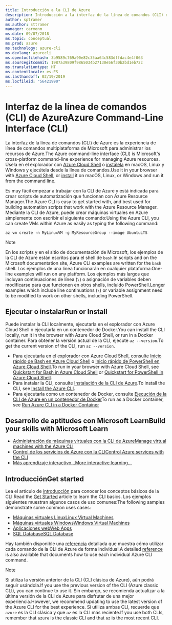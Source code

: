 ```yaml
---
title: Introducción a la CLI de Azure
description: Introducción a la interfaz de la línea de comandos (CLI) de Azure.
author: sptramer
ms.author: sttramer
manager: carmonm
ms.date: 09/07/2018
ms.topic: conceptual
ms.prod: azure
ms.technology: azure-cli
ms.devlang: azurecli
ms.openlocfilehash: 3b9589c769a90e82c35aa64c583dffdac4e4f063
ms.sourcegitcommit: 1987a39809f9865034b27130e56f30b2bd1eb72c
ms.translationtype: HT
ms.contentlocale: es-ES
ms.lasthandoff: 02/19/2019
ms.locfileid: "56421990"
---
```

# <a name="azure-command-line-interface-cli"></a><span data-ttu-id="24173-103">Interfaz de la línea de comandos (CLI) de Azure</span><span class="sxs-lookup"><span data-stu-id="24173-103">Azure Command-Line Interface (CLI)</span></span>

<span data-ttu-id="24173-104">La interfaz de la línea de comandos (CLI) de Azure es la experiencia de línea de comandos multiplataforma de Microsoft para administrar los recursos de Azure.</span><span class="sxs-lookup"><span data-stu-id="24173-104">The Azure command-line interface (CLI) is Microsoft's cross-platform command-line experience for managing Azure resources.</span></span>
<span data-ttu-id="24173-105">Úsela en el explorador con [Azure Cloud Shell](/azure/cloud-shell/overview) o [instálela](install-azure-cli.md) en macOS, Linux y Windows y ejecútela desde la línea de comandos.</span><span class="sxs-lookup"><span data-stu-id="24173-105">Use it in your browser with [Azure Cloud Shell](/azure/cloud-shell/overview), or [install](install-azure-cli.md) it on macOS, Linux, or Windows and run it from the command line.</span></span>

<span data-ttu-id="24173-106">Es muy fácil empezar a trabajar con la CLI de Azure y está indicada para crear scripts de automatización que funcionan con Azure Resource Manager.</span><span class="sxs-lookup"><span data-stu-id="24173-106">The Azure CLI is easy to get started with, and best used for building automation scripts that work with the Azure Resource Manager.</span></span>
<span data-ttu-id="24173-107">Mediante la CLI de Azure, puede crear máquinas virtuales en Azure simplemente con escribir el siguiente comando:</span><span class="sxs-lookup"><span data-stu-id="24173-107">Using the Azure CLI, you can create VMs within Azure as easily as typing the following command:</span></span>

```azurecli-interactive
az vm create -n MyLinuxVM -g MyResourceGroup --image UbuntuLTS
```

> [!NOTE]
>
> <span data-ttu-id="24173-108">En los scripts y en el sitio de documentación de Microsoft, los ejemplos de la CLI de Azure están escritos para el shell de `bash`.</span><span class="sxs-lookup"><span data-stu-id="24173-108">In scripts and on the Microsoft documentation site, Azure CLI examples are written for the `bash` shell.</span></span> <span data-ttu-id="24173-109">Los ejemplos de una línea funcionarán en cualquier plataforma.</span><span class="sxs-lookup"><span data-stu-id="24173-109">One-line examples will run on any platform.</span></span> <span data-ttu-id="24173-110">Los ejemplos más largos que incluyan continuaciones de línea (`\`) o asignación de variables deben modificarse para que funcionen en otros shells, incluido PowerShell.</span><span class="sxs-lookup"><span data-stu-id="24173-110">Longer examples which include line continuations (`\`) or variable assignment need to be modified to work on other shells, including PowerShell.</span></span>

## <a name="run-or-install"></a><span data-ttu-id="24173-111">Ejecutar o instalar</span><span class="sxs-lookup"><span data-stu-id="24173-111">Run or Install</span></span>

<span data-ttu-id="24173-112">Puede instalar la CLI localmente, ejecutarla en el explorador con Azure Cloud Shell o ejecutarla en un contenedor de Docker.</span><span class="sxs-lookup"><span data-stu-id="24173-112">You can install the CLI locally, run it in the browser with Azure Cloud Shell, or run in a Docker container.</span></span> <span data-ttu-id="24173-113">Para obtener la versión actual de la CLI, ejecute `az --version`.</span><span class="sxs-lookup"><span data-stu-id="24173-113">To get the current version of the CLI, run `az --version`.</span></span>

* <span data-ttu-id="24173-114">Para ejecutarla en el explorador con Azure Cloud Shell, consulte [Inicio rápido de Bash en Azure Cloud Shell](/azure/cloud-shell/quickstart) o [Inicio rápido de PowerShell en Azure Cloud Shell](/azure/cloud-shell/quickstart-powershell).</span><span class="sxs-lookup"><span data-stu-id="24173-114">To run in your browser with Azure Cloud Shell, see [Quickstart for Bash in Azure Cloud Shell](/azure/cloud-shell/quickstart) or [Quickstart for PowerShell in Azure Cloud Shell](/azure/cloud-shell/quickstart-powershell).</span></span>
* <span data-ttu-id="24173-115">Para instalar la CLI, consulte [Instalación de la CLI de Azure](install-azure-cli.md).</span><span class="sxs-lookup"><span data-stu-id="24173-115">To install the CLI, see [Install the Azure CLI](install-azure-cli.md).</span></span>
* <span data-ttu-id="24173-116">Para ejecutarla como un contenedor de Docker, consulte [Ejecución de la CLI de Azure en un contenedor de Docker](run-azure-cli-docker.md)</span><span class="sxs-lookup"><span data-stu-id="24173-116">To run as a Docker container, see [Run Azure CLI in a Docker Container](run-azure-cli-docker.md)</span></span>

## <a name="build-your-skills-with-microsoft-learn"></a><span data-ttu-id="24173-117">Desarrollo de aptitudes con Microsoft Learn</span><span class="sxs-lookup"><span data-stu-id="24173-117">Build your skills with Microsoft Learn</span></span>

- [<span data-ttu-id="24173-118">Administración de máquinas virtuales con la CLI de Azure</span><span class="sxs-lookup"><span data-stu-id="24173-118">Manage virtual machines with the Azure CLI</span></span>](/learn/modules/manage-virtual-machines-with-azure-cli/)
- [<span data-ttu-id="24173-119">Control de los servicios de Azure con la CLI</span><span class="sxs-lookup"><span data-stu-id="24173-119">Control Azure services with the CLI</span></span>](/learn/modules/control-azure-services-with-cli/)
- [<span data-ttu-id="24173-120">Más aprendizaje interactivo...</span><span class="sxs-lookup"><span data-stu-id="24173-120">More interactive learning...</span></span>](/learn/browse/?products=azure-clis)

## <a name="get-started"></a><span data-ttu-id="24173-121">Introducción</span><span class="sxs-lookup"><span data-stu-id="24173-121">Get started</span></span>

<span data-ttu-id="24173-122">Lea el artículo de [introducción](get-started-with-azure-cli.md) para conocer los conceptos básicos de la CLI.</span><span class="sxs-lookup"><span data-stu-id="24173-122">Read the [Get Started](get-started-with-azure-cli.md) article to learn the CLI basics.</span></span> <span data-ttu-id="24173-123">Los ejemplos siguientes muestran algunos casos de uso comunes:</span><span class="sxs-lookup"><span data-stu-id="24173-123">The following samples demonstrate some common uses cases:</span></span>

- [<span data-ttu-id="24173-124">Máquinas virtuales Linux</span><span class="sxs-lookup"><span data-stu-id="24173-124">Linux Virtual Machines</span></span>](/azure/virtual-machines/virtual-machines-linux-cli-samples?toc=%2fcli%2fazure%2ftoc.json&bc=%2fcli%2fazure%2fbreadcrumb%2ftoc.json)
- [<span data-ttu-id="24173-125">Máquinas virtuales Windows</span><span class="sxs-lookup"><span data-stu-id="24173-125">Windows Virtual Machines</span></span>](/azure/virtual-machines/virtual-machines-windows-cli-samples?toc=%2fcli%2fazure%2ftoc.json&bc=%2fcli%2fazure%2fbreadcrumb%2ftoc.json)
- [<span data-ttu-id="24173-126">Aplicaciones web</span><span class="sxs-lookup"><span data-stu-id="24173-126">Web Apps</span></span>](/azure/app-service-web/app-service-cli-samples?toc=%2fcli%2fazure%2ftoc.json&bc=%2fcli%2fazure%2fbreadcrumb%2ftoc.json)
- [<span data-ttu-id="24173-127">SQL Database</span><span class="sxs-lookup"><span data-stu-id="24173-127">SQL Database</span></span>](/azure/sql-database/sql-database-cli-samples?toc=%2fcli%2fazure%2ftoc.json&bc=%2fcli%2fazure%2fbreadcrumb%2ftoc.json)

<span data-ttu-id="24173-128">Hay también disponible una [referencia](/cli/azure/reference-index) detallada que muestra cómo utilizar cada comando de la CLI de Azure de forma individual.</span><span class="sxs-lookup"><span data-stu-id="24173-128">A detailed [reference](/cli/azure/reference-index) is also available that documents how to use each individual Azure CLI command.</span></span>

> [!NOTE]
> <span data-ttu-id="24173-129">Si utiliza la versión anterior de la CLI (CLI clásica de Azure), aún podrá seguir usándola.</span><span class="sxs-lookup"><span data-stu-id="24173-129">If you use the previous version of the CLI (Azure classic CLI), you can continue to use it.</span></span>
> <span data-ttu-id="24173-130">Sin embargo, se recomienda actualizar a la última versión de la CLI de Azure para disfrutar de una mejor experiencia.</span><span class="sxs-lookup"><span data-stu-id="24173-130">However, we recommend updating to use the latest version of the Azure CLI for the best experience.</span></span>
> <span data-ttu-id="24173-131">Si utiliza ambas CLI, recuerde que `azure` es la CLI clásica y que `az` es la CLI más reciente.</span><span class="sxs-lookup"><span data-stu-id="24173-131">If you use both CLIs, remember that `azure` is the classic CLI and that `az` is the most recent CLI.</span></span>
